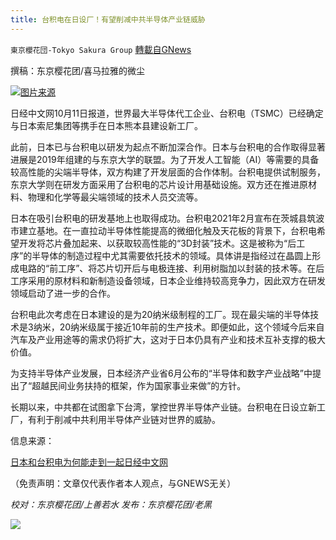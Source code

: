 ```yaml
---
title: 台积电在日设厂！有望削减中共半导体产业链威胁
---
```

`東京櫻花団-Tokyo Sakura Group` [轉載自GNews](https://gnews.org/zh-hans/1586906/)

撰稿：东京樱花团/喜马拉雅的微尘

![](https://assets.gnews.org/wp-content/uploads/2021/10/台积电在日设厂！有望削减中共半导体产业链威胁.jpg)[图片来源](https://finance.ettoday.net/news/1583362)

日经中文网10月11日报道，世界最大半导体代工企业、台积电（TSMC）已经确定与日本索尼集团等携手在日本熊本县建设新工厂。

此前，日本已与台积电以研发为起点不断加深合作。日本与台积电的合作取得显著进展是2019年组建的与东京大学的联盟。为了开发人工智能（AI）等需要的具备较高性能的尖端半导体，双方构建了开发层面的合作体制。台积电提供试制服务，东京大学则在研发方面采用了台积电的芯片设计用基础设施。双方还在推进原材料、物理和化学等最尖端领域的技术人员交流等。

日本在吸引台积电的研发基地上也取得成功。台积电2021年2月宣布在茨城县筑波市建立基地。在一直拉动半导体性能提高的微细化触及天花板的背景下，台积电希望开发将芯片叠加起来、以获取较高性能的“3D封装”技术。这是被称为“后工序”的半导体的制造过程中尤其需要依托技术的领域。具体讲是指经过在晶圆上形成电路的“前工序”、将芯片切开后与电极连接、利用树脂加以封装的技术等。在后工序采用的原材料和新制造设备领域，日本企业维持较高竞争力，因此双方在研发领域启动了进一步的合作。

台积电此次考虑在日本建设的是为20纳米级制程的工厂。现在最尖端的半导体技术是3纳米，20纳米级属于接近10年前的生产技术。即便如此，这个领域今后来自汽车及产业用途等的需求仍将扩大，这对于日本仍具有产业和技术互补支撑的极大价值。

为支持半导体产业发展，日本经济产业省6月公布的“半导体和数字产业战略”中提出了“超越民间业务扶持的框架，作为国家事业来做”的方针。

长期以来，中共都在试图拿下台湾，掌控世界半导体产业链。台积电在日设立新工厂，有利于削减中共利用半导体产业链对世界的威胁。

信息来源：

[日本和台积电为何能走到一起日经中文网](https://cn.nikkei.com/industry/manufacturing/46294-2021-10-11-10-19-54.html?start=1)

（免责声明：文章仅代表作者本人观点，与GNEWS无关）

*校对：东京樱花团/上善若水
发布：东京樱花团/老黑*

![](https://assets.gnews.org/wp-content/uploads/2021/10/image0-1-18-1.png)
